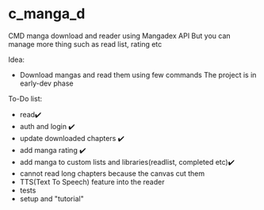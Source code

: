 # c_manga_d

CMD manga download and reader using Mangadex API
But you can manage more thing such as read list, rating etc


Idea:
  - Download mangas and read them using few commands
The project is in early-dev phase

To-Do list:
 - read✔️
 - auth and login ✔️
 - update downloaded chapters ✔️
 - add manga rating ✔️
 - add manga to custom lists and libraries(readlist, completed etc)✔️
 - cannot read long chapters because the canvas cut them 
 - TTS(Text To Speech) feature into the reader
 - tests
 - setup and "tutorial"
